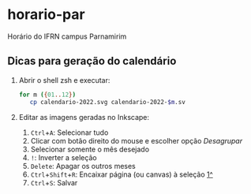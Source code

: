 # horario-par
Horário do IFRN campus Parnamirim

## Dicas para geração do calendário

1. Abrir o shell zsh e executar:

   ```zsh
   for m ({01..12})
      cp calendario-2022.svg calendario-2022-$m.sv
   ```
   
2. Editar as imagens geradas no Inkscape:

   1. `Ctrl`+`A`: Selecionar tudo
   2. Clicar com botão direito do mouse e escolher opção *Desagrupar*
   3. Selecionar somente o mês desejado
   4. `!`: Inverter a seleção
   5. `Delete`: Apagar os outros meses
   6. `Ctrl`+`Shift`+`R`: Encaixar página (ou canvas) à seleção [1^]
   7. `Ctrl`+`S`: Salvar

[1^]: <https://stackoverflow.com/questions/46195427/inkscape-fit-page-to-selection-shortcut>
